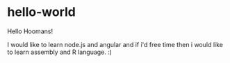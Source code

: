 # hello-world

Hello Hoomans!

I would like to learn node.js and angular and if i'd free time then i would like to learn assembly and R language. :)
